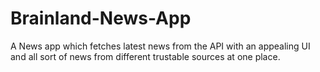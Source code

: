 # Brainland-News-App
A News app which fetches latest news from the API with an appealing UI and all sort of news from different trustable sources at one place. 
